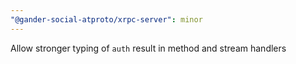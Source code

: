 ```yaml
---
"@gander-social-atproto/xrpc-server": minor
---
```


Allow stronger typing of `auth` result in method and stream handlers
